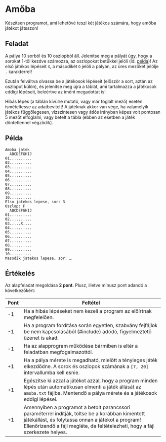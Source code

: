 # Amőba

Készítsen programot, ami lehetővé teszi két játékos számára, hogy amőba játékot játsszon!

## Feladat

A pálya 10 sorból és 10 oszlopból áll. Jelenítse meg a pályát úgy, hogy a sorokat 1-től kezdve számozza, az oszlopokat betűkkel jelöli (ld. [példa](#példa))! Az első játékos lépéseit `X`, a másodikét `O` jelöli a pályán, az üres mezőket jelölje `.` karakterrel!

Ezután felváltva olvassa be a játékosok lépéseit (először a sort, aztán az oszlopot külön), és jelenítse meg újra a táblát, ami tartalmazza a játékosok eddigi lépéseit, beleértve az imént megadottat is!

Hibás lépés (a táblán kívülre mutató, vagy már foglalt mező) esetén ismételtesse az adatbevitelt! A játéknak akkor van vége, ha valamelyik játékos függőlegesen, vízszintesen vagy átlós irányban képes volt pontosan 5 mezőt elfoglalni, vagy betelt a tábla (ebben az esetben a játék döntetlennel végződik).

## Példa

```
Amoba jatek
  ABCDEFGHIJ
01..........
02..........
03..........
04..........
05..........
06..........
07..........
08..........
09..........
10..........
Elso jatekos lepese, sor: 3
Oszlop: F
  ABCDEFGHIJ
01..........
02..........
03.....X....
04..........
05..........
06..........
07..........
08..........
09..........
10..........
Masodik jatekos lepese, sor: …
```

## Értékelés

Az alapfeladat megoldása **2 pont**. Plusz, illetve mínusz pont adandó a következőkért:

| Pont | Feltétel                                                                                                                                                                                                                               |
| ---- | -------------------------------------------------------------------------------------------------------------------------------------------------------------------------------------------------------------------------------------- |
| -1   | Ha a hibás lépéseket nem kezeli a program az előírtnak megfelelően.                                                                                                                                                                    |
| -1   | Ha a program fordítása során egyetlen, szabvány fejfájlok be nem kapcsolásából (#include) adódó, figyelmeztető üzenet is akad.                                                                                                         |
| -1   | Ha az alapprogram működése bármiben is eltér a feladatban megfogalmazottól.                                                                                                                                                            |
| +1   | Ha a pálya mérete is megadható, mielőtt a tényleges játék elkezdődne. A sorok és oszlopok számának a `[7, 20]` intervallumba kell esnie.                                                                                               |
| +1   | Egészítse ki azzal a játékot azzal, hogy a program minden lépés után automatikusan elmenti a játék állását az `amoba.txt` fájlba. Mentendő a pálya mérete és a játékosok eddigi lépései.                                               |
| +1   | Amennyiben a programot a betolt parancssori paraméterrel indítják, töltse be a korábban kimentett játékállást, és folytassa onnan a játékot a program! Ellenőrizendő a fájl megléte, de feltételezheti, hogy a fájl szerkezete helyes. |
